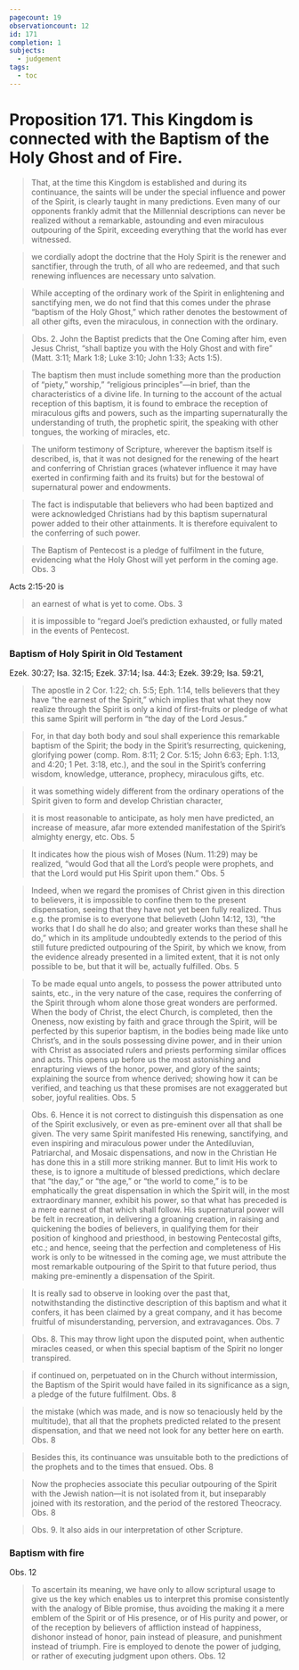 ```yaml
---
pagecount: 19
observationcount: 12
id: 171
completion: 1
subjects:
  - judgement
tags:
  - toc
---
```

# Proposition 171. This Kingdom is connected with the Baptism of the Holy Ghost and of Fire.

>That, at the time this Kingdom is established and during its continuance, the saints will be under the special influence and power of the Spirit, is clearly taught in many predictions. Even many of our opponents frankly admit that the Millennial descriptions can never be realized without a remarkable, astounding and even miraculous outpouring of the Spirit, exceeding everything that the world has ever witnessed.

>we cordially adopt the doctrine that the Holy Spirit is the renewer and sanctifier, through the truth, of all who are redeemed, and that such renewing influences are necessary unto salvation.

>While accepting of the ordinary work of the Spirit in enlightening and sanctifying men, we do not find that this comes under the phrase “baptism of the Holy Ghost,” which rather denotes the bestowment of all other gifts, even the miraculous, in connection with the ordinary.

>Obs. 2. John the Baptist predicts that the One Coming after him, even Jesus Christ, “shall baptize you with the Holy Ghost and with fire” (Matt. 3:11; Mark 1:8; Luke 3:10; John 1:33; Acts 1:5).

>The baptism then must include something more than the production of “piety,” worship,” “religious principles”—in brief, than the characteristics of a divine life. In turning to the account of the actual reception of this baptism, it is found to embrace the reception of miraculous gifts and powers, such as the imparting supernaturally the understanding of truth, the prophetic spirit, the speaking with other tongues, the working of miracles, etc.

>The uniform testimony of Scripture, wherever the baptism itself is described, is, that it was not designed for the renewing of the heart and conferring of Christian graces (whatever influence it may have exerted in confirming faith and its fruits) but for the bestowal of supernatural power and endowments.

>The fact is indisputable that believers who had been baptized and were acknowledged Christians had by this baptism supernatural power added to their other attainments. It is therefore equivalent to the conferring of such power.

>The Baptism of Pentecost is a pledge of fulfilment in the future, evidencing what the Holy Ghost will yet perform in the coming age.
>Obs. 3

Acts 2:15-20 is
>an earnest of what is yet to come.
>Obs. 3

>it is impossible to “regard Joel’s prediction exhausted, or fully mated in the events of Pentecost.

### Baptism of Holy Spirit in Old Testament
Ezek. 30:27; Isa. 32:15; Ezek. 37:14; Isa. 44:3; Ezek. 39:29; Isa. 59:21,

>The apostle in 2 Cor. 1:22; ch. 5:5; Eph. 1:14, tells believers that they have “the earnest of the Spirit,” which implies that what they now realize through the Spirit is only a kind of first-fruits or pledge of what this same Spirit will perform in “the day of the Lord Jesus.”


>For, in that day both body and soul shall experience this remarkable baptism of the Spirit; the body in the Spirit’s resurrecting, quickening, glorifying power (comp. Rom. 8:11; 2 Cor. 5:15; John 6:63; Eph. 1:13, and 4:20; 1 Pet. 3:18, etc.), and the soul in the Spirit’s conferring wisdom, knowledge, utterance, prophecy, miraculous gifts, etc.

>it was something widely different from the ordinary operations of the Spirit given to form and develop Christian character,

>it is most reasonable to anticipate, as holy men have predicted, an increase of measure, afar more extended manifestation of the Spirit’s almighty energy, etc.
>Obs. 5

>It indicates how the pious wish of Moses (Num. 11:29) may be realized, “would God that all the Lord’s people were prophets, and that the Lord would put His Spirit upon them.”
>Obs. 5

>Indeed, when we regard the promises of Christ given in this direction to believers, it is impossible to confine them to the present dispensation, seeing that they have not yet been fully realized. Thus e.g. the promise is to everyone that believeth (John 14:12, 13), “the works that I do shall he do also; and greater works than these shall he do,” which in its amplitude undoubtedly extends to the period of this still future predicted outpouring of the Spirit, by which we know, from the evidence already presented in a limited extent, that it is not only possible to be, but that it will be, actually fulfilled.
>Obs. 5


>To be made equal unto angels, to possess the power attributed unto saints, etc., in the very nature of the case, requires the conferring of the Spirit through whom alone those great wonders are performed. When the body of Christ, the elect Church, is completed, then the Oneness, now existing by faith and grace through the Spirit, will be perfected by this superior baptism, in the bodies being made like unto Christ’s, and in the souls possessing divine power, and in their union with Christ as associated rulers and priests performing similar offices and acts. This opens up before us the most astonishing and enrapturing views of the honor, power, and glory of the saints; explaining the source from whence derived; showing how it can be verified, and teaching us that these promises are not exaggerated but sober, joyful realities.
>Obs. 5


>Obs. 6. Hence it is not correct to distinguish this dispensation as one of the Spirit exclusively, or even as pre-eminent over all that shall be given. The very same Spirit manifested His renewing, sanctifying, and even inspiring and miraculous power under the Antediluvian, Patriarchal, and Mosaic dispensations, and now in the Christian He has done this in a still more striking manner. But to limit His work to these, is to ignore a multitude of blessed predictions, which declare that “the day,” or “the age,” or “the world to come,” is to be emphatically the great dispensation in which the Spirit will, in the most extraordinary manner, exhibit his power, so that what has preceded is a mere earnest of that which shall follow. His supernatural power will be felt in recreation, in delivering a groaning creation, in raising and quickening the bodies of believers, in qualifying them for their position of kinghood and priesthood, in bestowing Pentecostal gifts, etc.; and hence, seeing that the perfection and completeness of His work is only to be witnessed in the coming age, we must attribute the most remarkable outpouring of the Spirit to that future period, thus making pre-eminently a dispensation of the Spirit.



>It is really sad to observe in looking over the past that, notwithstanding the distinctive description of this baptism and what it confers, it has been claimed by a great company, and it has become fruitful of misunderstanding, perversion, and extravagances.
>Obs. 7

>Obs. 8. This may throw light upon the disputed point, when authentic miracles ceased, or when this special baptism of the Spirit no longer transpired.

>if continued on, perpetuated on in the Church without intermission, the Baptism of the Spirit would have failed in its significance as a sign, a pledge of the future fulfilment.
>Obs. 8

>the mistake (which was made, and is now so tenaciously held by the multitude), that all that the prophets predicted related to the present dispensation, and that we need not look for any better here on earth.
>Obs. 8

>Besides this, its continuance was unsuitable both to the predictions of the prophets and to the times that ensued.
>Obs. 8 

>Now the prophecies associate this peculiar outpouring of the Spirit with the Jewish nation—it is not isolated from it, but inseparably joined with its restoration, and the period of the restored Theocracy.
>Obs. 8

>Obs. 9. It also aids in our interpretation of other Scripture.

### Baptism with fire
Obs. 12

>To ascertain its meaning, we have only to allow scriptural usage to give us the key which enables us to interpret this promise consistently with the analogy of Bible promise, thus avoiding the making it a mere emblem of the Spirit or of His presence, or of His purity and power, or of the reception by believers of affliction instead of happiness, dishonor instead of honor, pain instead of pleasure, and punishment instead of triumph. Fire is employed to denote the power of judging, or rather of executing judgment upon others.
>Obs. 12





